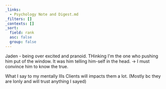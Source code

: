 ```yaml
---
_links:
  - Psychology Note and Digest.md
_filters: []
_contexts: []
_sort:
  field: rank
  asc: false
  group: false
---
```


Jaden - being over excited and pranoid. THinking I'm the one who pushing him put of the window. It was him telling him-self in the head. 
-> I must convince him to know the true. 


What I say to my mentally Ills Clients will impacts them a lot. (Mostly bc they are lonly and will trust anything I sayed)